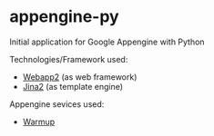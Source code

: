 appengine-py
============

Initial application for Google Appengine with Python

Technologies/Framework used:
* [Webapp2](http://webapp-improved.appspot.com/) (as web framework)
* [Jina2](http://jinja.pocoo.org/docs/) (as template engine)

Appengine sevices used:
* [Warmup](https://developers.google.com/appengine/docs/python/config/appconfig?hl=en#Python_app_yaml_Warmup_requests)
